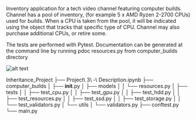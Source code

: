 Inventory application for a tech video channel featuring computer builds.
Channel has a pool of inventory, (for example 5 x AMD Ryzen 2-2700 CPUs) used for builds.
When a CPU is taken from the pool, it will be indicated using the object that tracks that 
specific type of CPU. Channel may also purchase additional CPUs, or retire some.

The tests are performed with Pytest.
Documentation can be generated at the command line by running
pdoc resources.py from computer_builds directory

![alt text](https://github.com/[dapopov-st]/[Inventory-classes-with-pytest-and-pdoc]/blob/[branch]/directory_struct.jpg?raw=true)

Inheritance_Project
├── Project\ 3\ -\ Description.ipynb
├── computer_builds
│   ├── __init__.py
│   ├── models
│   │   └── resources.py
│   ├── tests
│   │   ├── test_cpu.py
│   │   ├── test_gpu.py
│   │   ├── test_hdd.py
│   │   ├── test_resources.py
│   │   ├── test_ssd.py
│   │   ├── test_storage.py
│   │   └── test_validators.py
│   └── utils
│       └── validators.py
├── conftest.py
└── main.py
